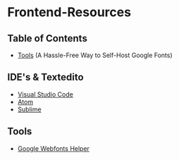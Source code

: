 # Frontend-Resources

## Table of Contents
- [Tools](#tools) (A Hassle-Free Way to Self-Host Google Fonts)

## IDE's & Textedito
- [Visual Studio Code](http://code.visualstudio.com/)
- [Atom](https://atom.io/)
- [Sublime](http://www.sublimetext.com/2)

## Tools
- [Google Webfonts Helper](https://google-webfonts-helper.herokuapp.com/fonts)
